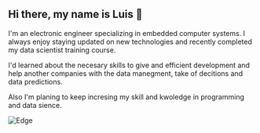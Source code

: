 ## Hi there, my name is Luis 👋

I'm an electronic engineer specializing in embedded computer systems. I always enjoy staying updated on new technologies and recently completed my data scientist training course.

I'd learned about the necesary skills to give and efficient development and help another companies with the data manegment, take of decitions and data predictions.

Also I'm planing to keep incresing my skill and kwoledge in programming and data sience.

![Edge](https://img.shields.io/badge/Edge-0078D7?style=for-the-badge&logo=Microsoft-edge&logoColor=white)
